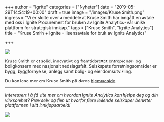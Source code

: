 +++
author = "Ignite"
categories = ["Nyheter"]
date = "2019-05-29T14:54:19+00:00"
draft = true
image = "/images/Kruse Smith.png"
ingress = "Vi er stolte over å meddele at Kruse Smith har inngått en avtale med oss i Ignite Procurement for bruken av Ignite Analytics - vår unike plattform for strategisk innkjøp."
tags = ["Kruse Smith", "Ignite Analytics"]
title = "Kruse Smith + Ignite = lisensavtale for bruk av Ignite Analytics"

+++

![](https://cdn-images-1.medium.com/max/800/1*L-w0GvPU4CCLHnv4oNpwSA.png)

Kruse Smith er et solid, innovativt og framtidsrettet entreprenør- og boligkonsern med nasjonalt nedslagsfelt. Selskapets forretningsområder er bygg, byggfornyelse, anlegg samt bolig- og eiendomsutvikling.

Du kan lese mer om Kruse Smith på deres [hjemmeside](https://www.kruse-smith.no/).

---

_Interessert i å få vite mer om hvordan Ignite Analytics kan hjelpe deg og din virksomhet? Prøv selv og finn ut hvorfor flere ledende selskaper benytter plattformen i sitt innkjøpsarbeid!_

[![](https://cdn-images-1.medium.com/max/800/1*wNfW3gtCL-EO9XYJOYYSnQ.png)](https://www.ignite.no/ignite-analytics/demo/)
